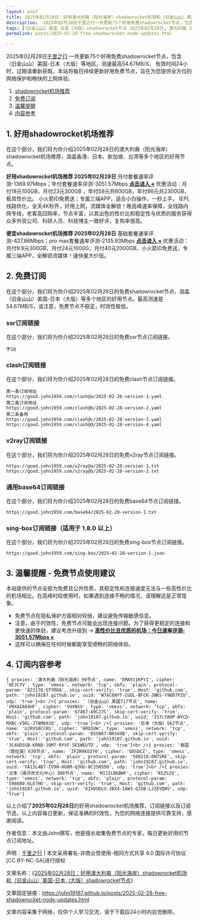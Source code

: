 ```yaml
---
layout: post
title: 2025年02月28日：好用澳大利裔（阳光海岸）shadowrocket机场和（旧金山山）美国-日本（大版）shadowrocket节点
description:  2025年02月28日千里之行一共更新75个好用免费shadowrocket节点，包含（旧金山山）美国-日本（大版）等地区，测速最高54.67MB/S， 有效时间24小时，过期请重新获取。本站将每日持续更新好用免费节点，旨在为您提供全方位的网络保护和畅快的上网体验
tags: [（旧金山山）美国-日本（大版）shadowrocket节点 2025年02月28日, 澳大利裔（阳光海岸）好用shadowrocket机场推荐 2025年02月28日]
permalink: posts/2025-02-28-free-shadowrocket-node-updates.html

---
```



2025年02月28日[千里之行](https://john19187.github.io) 一共更新75个好用免费shadowrocket节点，包含（旧金山山）美国-日本（大版）等地区，测速最高54.67MB/S， 有效时间24小时，过期请重新获取。本站将每日持续更新好用免费节点，旨在为您提供全方位的网络保护和畅快的上网体验。

1. [shadowrocket机场推荐](#1-好用shadowrocket机场推荐)
2. [免费订阅](#2-免费订阅)
3. [温馨提醒](#3-温馨提醒---免费节点使用建议)
4. [内容参考](#4-订阅内容参考)

## 1. 好用shadowrocket机场推荐

在这个部分，我们将为你介绍2025年02月28日的澳大利裔（阳光海岸）shadowrocket机场推荐，涵盖香港、日本、新加坡、台湾等多个地区的好用节点。

<div class="good cat1"><strong>好用shadowrocket机场推荐 2025年02月28日</strong> 月付套餐速率评测-1369.97Mbps；年付套餐速率评测-3051.57Mbps <strong><a href="https://good.john1959.com/lepl/2025-02-28" target="_blank">点击进入 «</a></strong> 优惠活动：月付18元100GB，月付23元300GB ，年付58元共600GB，年付86元共2300GB，极具性价比。 小火箭ID免费送；专属三端APP，适合小白操作，一秒上手。 IEPL线路优化，全天4K秒开，好用上网，流媒体全解锁！晚高峰速率保障，全线路内网专线，老客高回购率，节点丰富，以其出色的性价比和稳定性与优质的服务获得众多外贸公司、科研人员、科技博主一致好评，复购率很高。</div><div class="good cat2">

<strong>便宜shadowrocket机场推荐 2025年02月28日</strong> 基础套餐速率评测-427.86Mbps；pro max套餐速率评测-2135.93Mbps <strong><a href="https://good.john1959.com/cheap/2025-02-28" target="_blank">点击进入 «</a></strong> 优惠活动：月付9.9元300GB，月付24元1000G，月付40元2000GB，小火箭ID免费送，专属三端APP，全解锁流媒体！速快量大价低。</div>

## 2. 免费订阅

在这个部分，我们将为你介绍2025年02月28日的免费shadowrocket节点，涵盖（旧金山山）美国-日本（大版）等多个地区的好用节点。最高测速是54.67MB/S，请注意，免费节点不稳定，时效性极低。

### ssr订阅链接

在这个部分，我们将为你介绍2025年02月28日的免费ssr节点订阅链接。

```
字1@
```

### clash订阅链接

在这个部分，我们将为你介绍2025年02月28日的免费clash节点订阅链接。

```
第一条订阅地址
https://good.john1959.com/clash@a/2025-02-28-version-1.yaml
第二条订阅地址
https://good.john1959.com/clash@b/2025-02-28-version-2.yaml
第二条备用
https://good.john1959.com/clash@c/2025-02-28-version-3.yaml
https://good.john1959.com/clash@d/2025-02-28-version-4.yaml
```

### v2ray订阅链接

在这个部分，我们将为你介绍2025年02月28日的免费v2ray节点订阅链接。

```
https://good.john1959.com/v2ray@a/2025-02-28-version-1.txt
https://good.john1959.com/v2ray@b/2025-02-28-version-2.txt
```

### 通用base64订阅链接

在这个部分，我们将为你介绍2025年02月28日的免费base64节点订阅链接。

```
https://good.john1959.com/base64/2025-02-28-version-1.txt
```

### sing-box订阅链接（适用于 1.8.0 以上）

在这个部分，我们将为你介绍2025年02月28日的免费sing-box节点订阅链接。

```
https://good.john1959.com/sing-box/2025-02-28-version-1.json
```

## 3. 温馨提醒 - 免费节点使用建议

本站提供的节点全部为免费且公共性质，其稳定性和连接速度无法与一些高性价比的机场相比。在高峰时段使用时，如果遇到连接不畅的情况，请理解这是正常现象。

- 免费节点在隐私保护方面相对较弱，建议避免传输敏感信息。
- 注意，由于时效性，免费节点可能会出现连接问题。为了获得更稳定的连接和更快速的体验，建议考虑升级到 → <strong>[高性价比且优质的机场：今日速率评测- 3051.57Mbps «](https://good.john1959.com/lepl/2025-02-28)</strong>
- 这样可以确保在任何时候都能享受顺畅的网络体验。

## 4. 订阅内容参考

```
{ proxies: '澳大利裔（阳光海岸）99节点', name: 'EMA911KPYI', cipher: '0EJCYV', type: 'vmess', network: 'tcp', obfs: 'plain', protocol-param: '823176:GTYRDA', skip-cert-verify: 'true', Host: 'github.com', path: 'john19187.github.io', uuid: 'W7AC6NYT-CGDL-BFCK-JNKS-Y9BD7PZU', udp: 'true'}<br />{ proxies: '（旧金山山）美国717节点', name: 'VHXAIA84HF', cipher: 'VUXNSX', type: 'vmess', network: 'tcp', obfs: 'plain', protocol-param: '67467:A9C27C', skip-cert-verify: 'true', Host: 'github.com', path: 'john19187.github.io', uuid: 'I57L58HP-NYCD-MXBC-V5KL-J78M69JQ', udp: 'true'}<br />{ proxies: '日本（大版）562节点', name: 'UJRVS0CCRS', cipher: '8RQ1UW', type: 'vmess', network: 'tcp', obfs: 'plain', protocol-param: '055867:N65G9B', skip-cert-verify: 'true', Host: 'github.com', path: 'john19187.github.io', uuid: '3C4UDSSB-KRN8-JQM7-RYVF-5E5WEUTD', udp: 'true'}<br />{ proxies: '泰国（普拉英）630节点', name: 'ZF2MXKO270', cipher: 'Q8SDCZ', type: 'vmess', network: 'tcp', obfs: 'plain', protocol-param: '506218:6N7SRE', skip-cert-verify: 'true', Host: 'github.com', path: 'john19187.github.io', uuid: 'YA13L4B7-IV9N-HU8M-Q3HU-0C25N5D9', udp: 'true'}<br />{ proxies: '日本（湯沢市文化中心）300节点', name: 'MIJILB6BWF', cipher: 'R5ZS29', type: 'vmess', network: 'tcp', obfs: 'plain', protocol-param: '598680:6LE7HO', skip-cert-verify: 'true', Host: 'github.com', path: 'john19187.github.io', uuid: 'KIXDUOLU-JBX4-IAW3-QJ5B-LJZEVQNV', udp: 'true'}
```

以上介绍了<strong>2025年02月28日</strong>的好用shadowrocket机场推荐、订阅链接以及订阅节选，以上内容每日更新，保证准确的时效性，为您的网络连接提供可靠支持，感谢阅读。

作者信息：本文由John撰写，他是擅长收集免费节点的专家，每日更新好用的节点订阅地址。

声明：[千里之行](https://john19187.github.io) | 本文采用署名-非商业性使用-相同方式共享 4.0 国际许可协议[CC BY-NC-SA]进行授权

文章名称：《[2025年02月28日：好用澳大利裔（阳光海岸）shadowrocket机场和（旧金山山）美国-日本（大版）shadowrocket节点](https://john19187.github.io/posts/2025-02-28-free-shadowrocket-node-updates.html)》

文章固定链接：https://john19187.github.io/posts/2025-02-28-free-shadowrocket-node-updates.html



文章内容采集于网络，仅供个人学习交流，请于下载后24小时内自觉删除。
